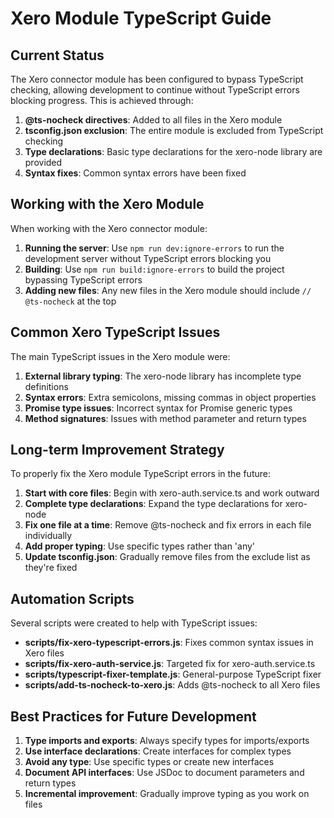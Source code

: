 # Xero Module TypeScript Guide

## Current Status

The Xero connector module has been configured to bypass TypeScript checking, allowing development to continue without TypeScript errors blocking progress. This is achieved through:

1. **@ts-nocheck directives**: Added to all files in the Xero module
2. **tsconfig.json exclusion**: The entire module is excluded from TypeScript checking
3. **Type declarations**: Basic type declarations for the xero-node library are provided
4. **Syntax fixes**: Common syntax errors have been fixed

## Working with the Xero Module

When working with the Xero connector module:

1. **Running the server**: Use `npm run dev:ignore-errors` to run the development server without TypeScript errors blocking you
2. **Building**: Use `npm run build:ignore-errors` to build the project bypassing TypeScript errors
3. **Adding new files**: Any new files in the Xero module should include `// @ts-nocheck` at the top

## Common Xero TypeScript Issues

The main TypeScript issues in the Xero module were:

1. **External library typing**: The xero-node library has incomplete type definitions
2. **Syntax errors**: Extra semicolons, missing commas in object properties
3. **Promise type issues**: Incorrect syntax for Promise generic types
4. **Method signatures**: Issues with method parameter and return types

## Long-term Improvement Strategy

To properly fix the Xero module TypeScript errors in the future:

1. **Start with core files**: Begin with xero-auth.service.ts and work outward
2. **Complete type declarations**: Expand the type declarations for xero-node
3. **Fix one file at a time**: Remove @ts-nocheck and fix errors in each file individually
4. **Add proper typing**: Use specific types rather than 'any'
5. **Update tsconfig.json**: Gradually remove files from the exclude list as they're fixed

## Automation Scripts

Several scripts were created to help with TypeScript issues:

- **scripts/fix-xero-typescript-errors.js**: Fixes common syntax issues in Xero files
- **scripts/fix-xero-auth-service.js**: Targeted fix for xero-auth.service.ts
- **scripts/typescript-fixer-template.js**: General-purpose TypeScript fixer
- **scripts/add-ts-nocheck-to-xero.js**: Adds @ts-nocheck to all Xero files

## Best Practices for Future Development

1. **Type imports and exports**: Always specify types for imports/exports
2. **Use interface declarations**: Create interfaces for complex types
3. **Avoid any type**: Use specific types or create new interfaces
4. **Document API interfaces**: Use JSDoc to document parameters and return types
5. **Incremental improvement**: Gradually improve typing as you work on files